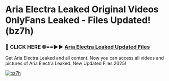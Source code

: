 # Aria Electra Leaked Original Videos 0nlyFans Leaked - Files Updated! (bz7h)

<h3>🔴 CLICK HERE 🌐==►► <a href="https://tinyurl.com/3hn5wdd3" rel="nofollow">Aria Electra Leaked Updated Files</a></h3>

Get Aria Electra Leaked and all content. Now you can access all videos and pictures of Aria Electra Leaked. New Updated Files 2025!

[![bz7h](https://i.imgur.com/4HnBqBT.gif)](https://tinyurl.com/3hn5wdd3)

